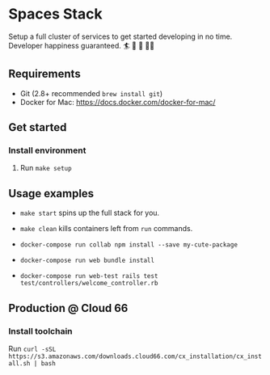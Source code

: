 # Spaces Stack
Setup a full cluster of services to get started developing in no time.
Developer happiness guaranteed. :surfer: :speedboat: :rocket: :dancing_women:

## Requirements

  * Git (2.8+ recommended `brew install git`)
  * Docker for Mac: https://docs.docker.com/docker-for-mac/

## Get started

### Install environment

  1. Run `make setup`

## Usage examples

  * `make start` spins up the full stack for you.

  * `make clean` kills containers left from `run` commands.

  * `docker-compose run collab npm install --save my-cute-package`

  * `docker-compose run web bundle install`

  * `docker-compose run web-test rails test test/controllers/welcome_controller.rb`

## Production @ Cloud 66

### Install toolchain

  Run `curl -sSL https://s3.amazonaws.com/downloads.cloud66.com/cx_installation/cx_install.sh | bash`

